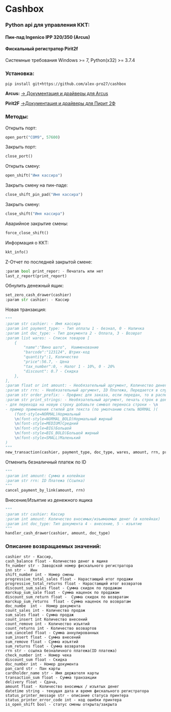 # Cashbox
### Python api для управления ККТ:
#### Пин-пад Ingenico IPP 320/350 (Arcus)
#### Фискальный регистратор Pirit2f

Системные требования Windows >= 7, Python(x32) >= 3.7.4

### Установка:

```
pip install git+https://github.com/alex-pro27/cashbox
```

**Arcus:**
<a target="_blank" href="http://ftp.f-trade.ru/Payment_terminals/Ingenico_ICT220-250/Integration/arcus2-setup/">-> Документация и драйверы для Arcus</a>

**Pirit2F**
<a target="_blank" href="https://www.crystals.ru/support/download/kkt-pirit-2f">->Документация и драйверы для Пирит 2Ф</a>

### Методы:
Открыть порт:
```python
open_port("COM9", 57600)
```
Закрыть порт:
```python
close_port()
```
Открыть смену:
```python
open_shift("Имя кассира")
```

Закрыть смену на пин-паде:
```python
close_shift_pin_pad("Имя кассира")
```

Закрыть смену:
```python
close_shift("Имя кассира")
```
Аварийное закрытие смены:
```python
force_close_shift()
```
Информация о ККТ:
```python
kkt_info()
```
Z-Отчет по последней закрытой смене:
```python
:param bool print_repor: - Печатать или нет
last_z_report(print_report)
```
Обнулить денежный ящик:
```python
set_zero_cash_drawer(cashier)
:param str cashier: - Кассир
```
Новая транзакция:
```python
"""
:param str cashier: - Имя кассира
:param int payment_type: - Тип оплаты 1 - безнал, 0 - Наличка
:param int doc_type: - Тип документа 2 - Оплата, 3 - Возврат
:param list wares: - Список товаров [
	{
		"name":"Вино шато",  Наименование
		"barcode":"123124", Штрих-код
		"quantity":1, Количество
		"price":56.7, - Цена
		"tax_number":0, - Налог 1 - 10%, 0 - 20%
		"discount": 0.7 - Скидка
	},
],
:param float or int amount: - Необязательный аргумент, Количество денег отданых кассиру передается в случае если оплата по наличному расчету
:param str rrn: - Необязательный аргумент, ID Платежа, Передается в случае возврата, по безналичному платежу
:param str order_prefix: - Префикс для заказа, если передан, то в распечатается номер документа + префикск(order_prefix)
:param str print_strings: - Необязательный аргумент, печать строк в документе -
- для перехода на новую строку добавьте символ переноса строки - \n
- пример применения стилей для текста (по умолчанию стиль NORMAL )(
	(font-style=NORMAL)Нормальный
	\n(font-style=NORMAL_BOLD)Нормальный жирный
	\n(font-style=MEDIUM)Средний
	\n(font-style=BIG)Большой
	\n(font-style=BIG_BOLD)Большой жирный
	\n(font-style=SMALL)Маленький
)
"""
new_transaction(cashier, payment_type, doc_type, wares, amount, rrn, print_strings)
```
Отменить безналичный платеж по ID
```python
"""
:param int amount: Сумма в копейках
:param str rrn: ID Платежа (Ссылка)
"""
cancel_payment_by_link(amount, rrn)
```
Внесение/Изъятие из денежного ящика
```python
"""
:param str cashier: Кассир
:param int amount: Количество вносимых/изъимаемых денег (в копейках)
:param int doc_type: Тип документа 4 - внесение, 5 - изъятие
"""
handler_cash_drawer(cashier, amount, doc_type)
```

### Описание возвращаемых значений:
```
cashier str - Кассир,
cash_balance float - Количество денег в ящике
fn_number str - Заводской номер фискального регистратора
inn str -  Инн
shift_number int - Номер смены
progressive_total_sales float - Нарастающий итог продажи
progressive_total_returns float - Нарастающий итог возвратов
discount_sum_sales float - Сумма скидок по продажам
marckup_sum_sale float - Сумма наценок по продажам
discount_sum_return float -  Сумма скидок по возвратам
marckup_sum_returns  float - Сумма наценок по возвратам
doc_numbe  int -  Номер документа
count_sales int - Количество продаж
sum_sales float - Сумма продаж
count_insert int Количество внесений
count_remove int - Количество изъятий
count_returns int - Количество возвартов
sum_canceled float - Сумма аннулированных
sum_insert float - Сумма внесений
sum_remove float - Сумма изъятий
sum_returns float - Сумма возвратов
rrn str - ссылка безналичного платежа(ID платежа) 
check_number int - Номер чека
discount_sum float - Скидка
doc_number int - Номер документа
pan_card str - Пан карты
cardholder_name str - Имя держателя карты
transaction_sum float - Сумма транзакции
delivery float - Сдача,
amount float - Количество вносимых / изъятых денег
datetime string - текущая дата и время фискального регистратора
status_printer_message str - описание статуса принтера
status_printer_error_code int - код ошибки принтера
is_open_shift bool - статус смены открыта/закрыта
```
